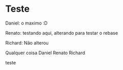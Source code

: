 # Teste

Daniel: o maximo :D

Renato: testando aqui, alterando para testar o rebase

Richard: Não alterou



Qualquer coisa Daniel Renato Richard

teste